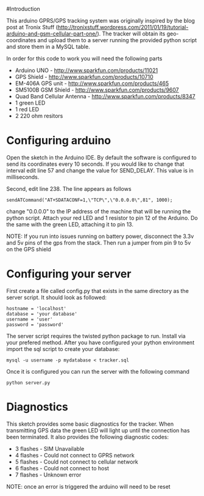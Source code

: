 #Introduction

This arduino GPRS/GPS tracking system was originally inspired by the blog post at Tronix Stuff 
(http://tronixstuff.wordpress.com/2011/01/19/tutorial-arduino-and-gsm-cellular-part-one/).  The
tracker will obtain its geo-coordinates and upload them to a server running the provided python
script and store them in a MySQL table.

In order for this code to work you will need the following parts

* Arduino UNO - http://www.sparkfun.com/products/11021
* GPS Shield - http://www.sparkfun.com/products/10710
* EM-406A GPS unit - http://www.sparkfun.com/products/465
* SM5100B GSM Shield - http://www.sparkfun.com/products/9607
* Quad Band Cellular Antenna - http://www.sparkfun.com/products/8347
* 1 green LED
* 1 red LED
* 2 220 ohm resitors

# Configuring arduino

Open the sketch in the Arduino IDE.  By default the software is configured to send its coordinates
every 10 seconds.  If you would like to change that interval edit line 57 and change the value for
SEND_DELAY.  This value is in milliseconds.

Second, edit line 238.  The line appears as follows

    sendATCommand("AT+SDATACONF=1,\"TCP\",\"0.0.0.0\",81", 1000);

change "0.0.0.0" to the IP address of the machine that will be running the python script.  Attach your
red LED and 1 resistor to pin 12 of the Arduino.  Do the same with the green LED, attaching it to pin
13.

NOTE: If you run into issues running on battery power, disconnect the 3.3v and 5v pins of the gps from
the stack.  Then run a jumper from pin 9 to 5v on the GPS shield

# Configuring your server

First create a file called config.py that exists in the same directory as the server script.  It should 
look as followed:

    hostname = 'localhost'
    database = 'your database'
    username = 'user'
    password = 'password'

The server script requires the twisted python package to run.  Install via your prefered method.  After
you have configured your python environment import the sql script to create your database:

    mysql -u username -p mydatabase < tracker.sql

Once it is configured you can run the server with the following command

    python server.py

# Diagnostics

This sketch provides some basic diagnostics for the tracker.  When transmitting GPS data the green LED
will light up until the connection has been terminated.  It also provides the following diagnostic codes:

* 3 flashes - SIM Unavailable
* 4 flashes - Could not connect to GPRS network
* 5 flashes - Could not connect to cellular network
* 6 flashes - Could not connect to host
* 7 flashes - Unknown error

NOTE: once an error is triggered the arduino will need to be reset
